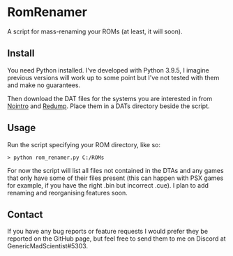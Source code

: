 # RomRenamer

A script for mass-renaming your ROMs (at least, it will soon).

## Install

You need Python installed. I've developed with Python 3.9.5, I imagine previous
versions will work up to some point but I've not tested with them and make no
guarantees.

Then download the DAT files for the systems you are interested in from
[Nointro](https://www.datomatic.no-intro.org/index.php?page=download) and
[Redump](http://www.redump.org/downloads). Place them in a DATs directory beside
the script.

## Usage

Run the script specifying your ROM directory, like so:

```
> python rom_renamer.py C:/ROMs
```

For now the script will list all files not contained in the DTAs and any games
that only have some of their files present (this can happen with PSX games for
example, if you have the right .bin but incorrect .cue). I plan to add renaming
and reorganising features soon.

## Contact

If you have any bug reports or feature requests I would prefer they be reported
on the GitHub page, but feel free to send them to me on Discord at
GenericMadScientist#5303.
